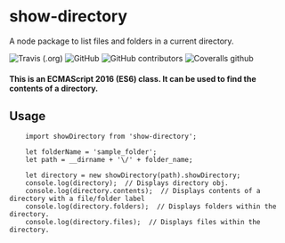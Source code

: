 # show-directory
A node package to list files and folders in a current directory.

![Travis (.org)](https://img.shields.io/travis/trishantpahwa/show-directory?style=plastic)
![GitHub](https://img.shields.io/github/license/trishantpahwa/show-directory?style=plastic)
![GitHub contributors](https://img.shields.io/github/contributors/trishantpahwa/show-directory?style=plastic)
![Coveralls github](https://img.shields.io/coveralls/github/trishantpahwa/show-directory?style=flat-square)

#### This is an ECMAScript 2016 (ES6) class. It can be used to find the contents of a directory.

## Usage
```
    import showDirectory from 'show-directory';

    let folderName = 'sample_folder';
    let path = __dirname + '\/' + folder_name;

    let directory = new showDirectory(path).showDirectory;
    console.log(directory);  // Displays directory obj.
    console.log(directory.contents);  // Displays contents of a directory with a file/folder label
    console.log(directory.folders);  // Displays folders within the directory.
    console.log(directory.files);  // Displays files within the directory.
```